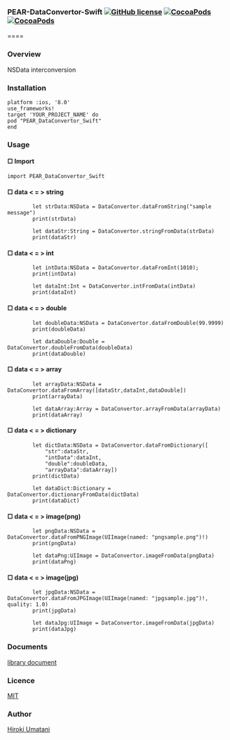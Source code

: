 ### PEAR-DataConvertor-Swift [![GitHub license](https://img.shields.io/badge/LICENSE-MIT%20LICENSE-blue.svg)](https://github.com/HirokiUmatani/PEAR-DataConvertor-Swift/LICENSE) [![CocoaPods](https://img.shields.io/badge/platform-ios-lightgrey.svg)](https://cocoapods.org/pods/PEAR-DataConvertor-Swift) [![CocoaPods](https://img.shields.io/cocoapods/v/PEAR-DataConvertor-Swift.svg)](https://cocoapods.org/pods/PEAR-DataConvertor-Swift)  

====
### Overview
NSData interconversion
### Installation
```
platform :ios, '8.0'  
use_frameworks!  
target 'YOUR_PROJECT_NAME' do  
pod "PEAR_DataConvertor_Swift"  
end
```

### Usage

#### □ Import

```
import PEAR_DataConvertor_Swift
```

#### □ data < = > string
```
        let strData:NSData = DataConvertor.dataFromString("sample message")
        print(strData)
        
        let dataStr:String = DataConvertor.stringFromData(strData)
        print(dataStr)
```

#### □ data < = > int
```
        let intData:NSData = DataConvertor.dataFromInt(1010);
        print(intData)
        
        let dataInt:Int = DataConvertor.intFromData(intData)
        print(dataInt)
```

#### □ data < = > double
```
        let doubleData:NSData = DataConvertor.dataFromDouble(99.9999)
        print(doubleData)
        
        let dataDouble:Double = DataConvertor.doubleFromData(doubleData)
        print(dataDouble)
```

#### □ data < = > array
```
        let arrayData:NSData = DataConvertor.dataFromArray([dataStr,dataInt,dataDouble])
        print(arrayData)
        
        let dataArray:Array = DataConvertor.arrayFromData(arrayData)
        print(dataArray)
```

#### □ data < = > dictionary
```
        let dictData:NSData = DataConvertor.dataFromDictionary([
            "str":dataStr,
            "intData":dataInt,
            "double":doubleData,
            "arrayData":dataArray])
        print(dictData)
        
        let dataDict:Dictionary = DataConvertor.dictionaryFromData(dictData)
        print(dataDict)
```

#### □ data < = > image(png)
```
        let pngData:NSData = DataConvertor.dataFromPNGImage(UIImage(named: "pngsample.png")!)
        print(pngData)
        
        let dataPng:UIImage = DataConvertor.imageFromData(pngData)
        print(dataPng)
```

#### □ data < = > image(jpg)
```
        let jpgData:NSData = DataConvertor.dataFromJPGImage(UIImage(named: "jpgsample.jpg")!, quality: 1.0)
        print(jpgData)
        
        let dataJpg:UIImage = DataConvertor.imageFromData(jpgData)
        print(dataJpg)
```


### Documents
[library document](http://cocoadocs.org/docsets/PEAR-DataConvertor-Swift)

### Licence
[MIT](https://github.com/HirokiUmatani/PEAR-DataConvertor-Swift/blob/master/LICENSE)

### Author
[Hiroki Umatani](https://github.com/HirokiUmatani)
